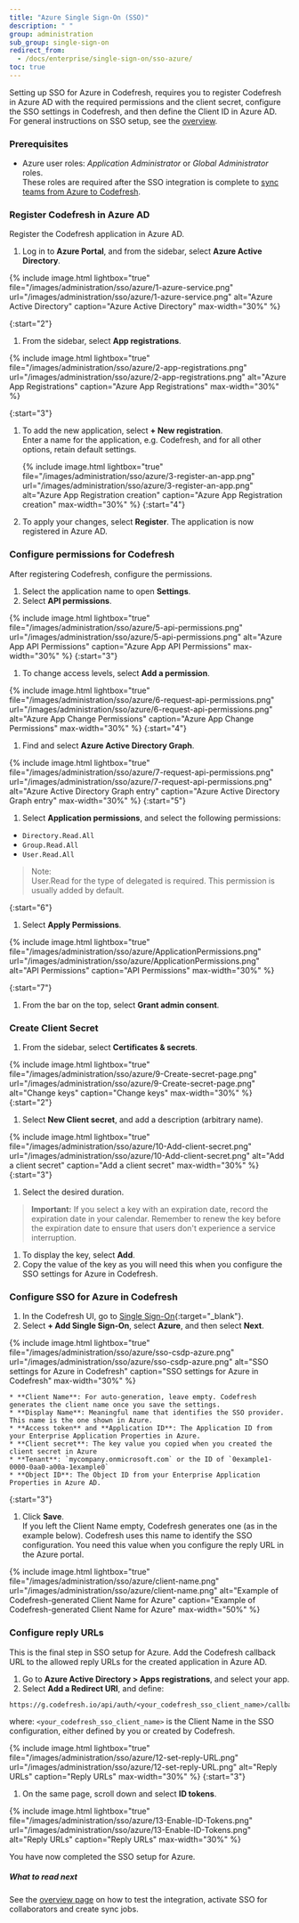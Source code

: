 ```yaml
---
title: "Azure Single Sign-On (SSO)"
description: " "
group: administration
sub_group: single-sign-on
redirect_from:
  - /docs/enterprise/single-sign-on/sso-azure/
toc: true
---
```


Setting up SSO for Azure in Codefresh, requires you to register Codefresh in Azure AD with the required permissions and the client secret, configure the SSO settings in Codefresh, and then define the Client ID in Azure AD.  
For general instructions on SSO setup, see the [overview]({{site.baseurl}}/docs/administration/single-sign-on/sso-setup-oauth2/).

### Prerequisites
* Azure user roles: *Application Administrator* or *Global Administrator* roles.  
  These roles are required after the SSO integration is complete to [sync teams from Azure to Codefresh]({{site.baseurl}}/docs/administration/single-sign-on/sso-setup-oauth2/#syncing-of-teams-after-initial-sso-setup).


### Register Codefresh in Azure AD
Register the Codefresh application in Azure AD.

1.  Log in to **Azure Portal**, and from the sidebar, select **Azure Active Directory**.
  
  {% include image.html 
  lightbox="true" 
  file="/images/administration/sso/azure/1-azure-service.png" 
  url="/images/administration/sso/azure/1-azure-service.png"
  alt="Azure Active Directory"
  caption="Azure Active Directory"
  max-width="30%"
  %}

{:start="2"}
1. From the sidebar, select **App registrations**.

  {% include image.html 
  lightbox="true" 
  file="/images/administration/sso/azure/2-app-registrations.png" 
  url="/images/administration/sso/azure/2-app-registrations.png"
  alt="Azure App Registrations"
  caption="Azure App Registrations"
  max-width="30%"
  %}

{:start="3"}
1. To add the new application, select **+ New registration**.  
   Enter a name for the application, e.g. Codefresh, and for all other options, retain default settings.

   {% include image.html 
  lightbox="true" 
  file="/images/administration/sso/azure/3-register-an-app.png" 
  url="/images/administration/sso/azure/3-register-an-app.png"
  alt="Azure App Registration creation"
  caption="Azure App Registration creation"
  max-width="30%"
  %}
{:start="4"}
1. To apply your changes, select **Register**. The application is now registered in Azure AD. 


### Configure permissions for Codefresh

After registering Codefresh, configure the permissions. 

1. Select the application name to open **Settings**.
1. Select **API permissions**.

  {% include image.html 
  lightbox="true" 
  file="/images/administration/sso/azure/5-api-permissions.png" 
  url="/images/administration/sso/azure/5-api-permissions.png"
  alt="Azure App API Permissions"
  caption="Azure App API Permissions"
  max-width="30%"
  %}
{:start="3"}
1. To change access levels, select **Add a permission**.

  {% include image.html 
  lightbox="true" 
  file="/images/administration/sso/azure/6-request-api-permissions.png" 
  url="/images/administration/sso/azure/6-request-api-permissions.png"
  alt="Azure App Change Permissions"
  caption="Azure App Change Permissions"
  max-width="30%"
  %}
{:start="4"}
1. Find and select **Azure Active Directory Graph**.

  {% include image.html 
  lightbox="true" 
  file="/images/administration/sso/azure/7-request-api-permissions.png" 
  url="/images/administration/sso/azure/7-request-api-permissions.png"
  alt="Azure Active Directory Graph entry"
  caption="Azure Active Directory Graph entry"
  max-width="30%"
  %}
{:start="5"}
1. Select **Application permissions**, and select the following permissions:  
  * `Directory.Read.All`
  * `Group.Read.All`
  * `User.Read.All`

   >Note:  
    User.Read for the type of delegated is required. This permission is usually added by default. 

{:start="6"}
1. Select **Apply Permissions**.

  {% include image.html 
  lightbox="true" 
  file="/images/administration/sso/azure/ApplicationPermissions.png" 
  url="/images/administration/sso/azure/ApplicationPermissions.png"
  alt="API Permissions"
  caption="API Permissions"
  max-width="30%"
  %}

{:start="7"}
1. From the bar on the top, select **Grant admin consent**.

### Create Client Secret

1. From the sidebar, select **Certificates & secrets**.

  {% include image.html 
  lightbox="true" 
  file="/images/administration/sso/azure/9-Create-secret-page.png" 
  url="/images/administration/sso/azure/9-Create-secret-page.png"
  alt="Change keys"
  caption="Change keys"
  max-width="30%"
  %}
{:start="2"}
1. Select **New Client secret**, and add a description (arbitrary name).

  {% include image.html 
  lightbox="true" 
  file="/images/administration/sso/azure/10-Add-client-secret.png" 
  url="/images/administration/sso/azure/10-Add-client-secret.png"
  alt="Add a client secret"
  caption="Add a client secret"
  max-width="30%"
  %}
{:start="3"}
1. Select the desired duration.
  >**Important:** If you select a key with an expiration date, record the expiration date in your calendar. Remember to renew the key before the expiration date to ensure that users don't experience a service interruption.
1. To display the key, select **Add**.
1. Copy the value of the key as you will need this when you configure the SSO settings for Azure in Codefresh.

### Configure SSO for Azure in Codefresh

1. In the Codefresh UI, go to [Single Sign-On](https://g.codefresh.io/2.0/account-settings/single-sign-on){:target="\_blank"}.
1. Select **+ Add Single Sign-On**, select **Azure**, and then select **Next**.
  
  {% include image.html 
  lightbox="true" 
  file="/images/administration/sso/azure/sso-csdp-azure.png" 
  url="/images/administration/sso/azure/sso-csdp-azure.png"
  alt="SSO settings for Azure in Codefresh"
  caption="SSO settings for Azure in Codefresh"
  max-width="30%"
  %}

    * **Client Name**: For auto-generation, leave empty. Codefresh generates the client name once you save the settings. 
    * **Display Name**: Meaningful name that identifies the SSO provider. This name is the one shown in Azure.
    * **Access token** and **Application ID**: The Application ID from your Enterprise Application Properties in Azure.
    * **Client secret**: The key value you copied when you created the client secret in Azure
    * **Tenant**: `mycompany.onmicrosoft.com` or the ID of `0example1-0000-0aa0-a00a-1example0`
    * **Object ID**: The Object ID from your Enterprise Application Properties in Azure AD.

{:start="3"}
1. Click **Save**.  
  If you left the Client Name empty, Codefresh generates one (as in the example below). Codefresh uses this name to identify the SSO configuration.
  You need this value when you configure the reply URL in the Azure portal.  
  
  {% include image.html 
  lightbox="true" 
  file="/images/administration/sso/azure/client-name.png" 
  url="/images/administration/sso/azure/client-name.png"
  alt="Example of Codefresh-generated Client Name for Azure"
  caption="Example of Codefresh-generated Client Name for Azure"
  max-width="50%"
  %}


### Configure reply URLs
This is the final step in SSO setup for Azure. Add the Codefresh callback URL to the allowed reply URLs for the created application in Azure AD. 
1. Go to **Azure Active Directory > Apps registrations**, and select your app. 
1. Select **Add a Redirect URI**, and define:

  ```
  https://g.codefresh.io/api/auth/<your_codefresh_sso_client_name>/callback

  ```

  where: `<your_codefresh_sso_client_name>` is the Client Name in the SSO configuration, either defined by you or created by Codefresh. 
  
  {% include image.html 
  lightbox="true" 
  file="/images/administration/sso/azure/12-set-reply-URL.png" 
  url="/images/administration/sso/azure/12-set-reply-URL.png"
  alt="Reply URLs"
  caption="Reply URLs"
  max-width="30%"
  %}
{:start="3"}
1. On the same page, scroll down and select **ID tokens**.

  {% include image.html 
  lightbox="true" 
  file="/images/administration/sso/azure/13-Enable-ID-Tokens.png" 
  url="/images/administration/sso/azure/13-Enable-ID-Tokens.png"
  alt="Reply URLs"
  caption="Reply URLs"
  max-width="30%"
  %}

You have now completed the SSO setup for Azure. 

##### What to read next
See the [overview page]({{site.baseurl}}/docs/administration/single-sign-on/sso-setup-oauth2/#testing-your-identity-provider) on how to test the integration, activate SSO for collaborators and create sync jobs.
